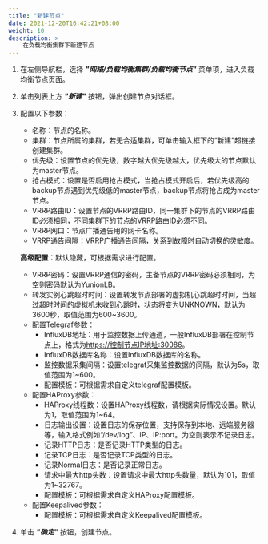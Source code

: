 ```yaml
---
title: "新建节点"
date: 2021-12-20T16:42:21+08:00
weight: 10
description: >
    在负载均衡集群下新建节点
---
```


1. 在左侧导航栏，选择 **_"网络/负载均衡集群/负载均衡节点"_** 菜单项，进入负载均衡节点页面。
2. 单击列表上方 **_"新建"_** 按钮，弹出创建节点对话框。
3. 配置以下参数：
    - 名称：节点的名称。
    - 集群：节点所属的集群，若无合适集群，可单击输入框下的“新建”超链接创建集群。
    - 优先级：设置节点的优先级，数字越大优先级越大，优先级大的节点默认为master节点。
    - 抢占模式：设置是否启用抢占模式，当抢占模式开启后，若优先级高的backup节点遇到优先级低的master节点，backup节点将抢占成为master节点。
    - VRRP路由ID：设置节点的VRRP路由ID，同一集群下的节点的VRRP路由ID必须相同，不同集群下的节点的VRRP路由ID必须不同。
    - VRRP网口：节点广播通告用的网卡名称。
    - VRRP通告间隔：VRRP广播通告间隔，关系到故障时自动切换的灵敏度。

    **高级配置**：默认隐藏，可根据需求进行配置。

    - VRRP密码：设置VRRP通信的密码，主备节点的VRRP密码必须相同，为空则密码默认为YunionLB。 
    - 转发实例心跳超时时间：设置转发节点部署的虚拟机心跳超时时间，当超过超时时间的虚拟机未收到心跳时，状态将变为UNKNOWN，默认为3600秒，取值范围为600~3600。
    - 配置Telegraf参数：
        - InfluxDB地址：用于监控数据上传通道，一般InfluxDB部署在控制节点上，格式为[https://控制节点IP地址:30086](https://控制节点IP地址:30086)。
        - InfluxDB数据库名称：设置InfluxDB数据库的名称。
        - 监控数据采集间隔：设置telegraf采集监控数据的间隔，默认为5s，取值范围为1~600。
        - 配置模板：可根据需求自定义telegraf配置模板。
    - 配置HAProxy参数：
        - HAProxy线程数：设置HAProxy线程数，请根据实际情况设置。默认为1，取值范围为1~64。
        - 日志输出设置：设置日志的保存位置，支持保存到本地、远端服务器等，输入格式例如“/dev/log”、IP、IP:port。为空则表示不记录日志。
        - 记录HTTP日志：是否记录HTTP类型的日志。
        - 记录TCP日志：是否记录TCP类型的日志。
        - 记录Normal日志：是否记录正常日志。
        - 请求中最大http头数：设置请求中最大http头数量，默认为101，取值为1~32767。
        - 配置模板：可根据需求自定义HAProxy配置模板。
    - 配置Keepalived参数：
        - 配置模板：可根据需求自定义Keepalived配置模板。
4. 单击 **_"确定"_** 按钮，创建节点。